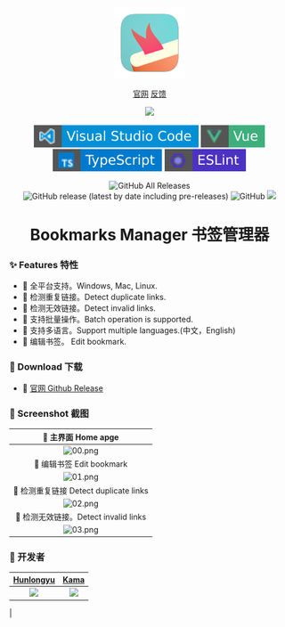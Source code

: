 <p align="center">
	<img width="128" src="/build/icons/128x128.png" >
</p>
<p align="center">
	<a href="https://hunlongyu.github.io/readme_home/" target="_blank">官网</a>
	<a href="https://support.qq.com/product/363527" target="_blank">反馈</a>
</p>
<p align="center">
	<img src="https://forthebadge.com/images/badges/built-with-love.svg">
<p>
<p align="center">
<img src="https://github.com/aleen42/badges/raw/master/src/visual_studio_code_flat_square.svg?sanitize=true">
<img src="https://github.com/aleen42/badges/raw/master/src/vue_flat_square.svg?sanitize=true">
<img src="https://github.com/aleen42/badges/raw/master/src/typescript_flat_square.svg?sanitize=true">
<img src="https://github.com/aleen42/badges/raw/master/src/eslint_flat_square.svg?sanitize=true">
</p>
<p align="center">
<img alt="GitHub All Releases" src="https://img.shields.io/github/downloads/Hunlongyu/bookmarks-manager/total?style=for-the-badge">
<img alt="GitHub release (latest by date including pre-releases)" src="https://img.shields.io/github/v/release/Hunlongyu/bookmarks-manager?include_prereleases&style=for-the-badge">
<img alt="GitHub" src="https://img.shields.io/github/license/Hunlongyu/bookmarks-manager?style=for-the-badge">
<img src="https://img.shields.io/github/workflow/status/Hunlongyu/bookmarks-manager/release-build?style=for-the-badge">
<p>
<h1 align="center">Bookmarks Manager 书签管理器</h1>


### ✨ Features 特性

- 🍕 全平台支持。Windows, Mac, Linux.
- 🍥 检测重复链接。Detect duplicate links.
- 🍔 检测无效链接。Detect invalid links.
- 🍟 支持批量操作。Batch operation is supported.
- 🍤 支持多语言。Support multiple languages.(中文，English)
- 🍣 编辑书签。 Edit bookmark.

### 🌴 Download 下载

- 🎃 [官网 Github Release](https://github.com/Hunlongyu/ReadMe/releases)

### 🎨 Screenshot 截图
|                       🥼 主界面 Home apge                     |
| :----------------------------------------------------------: |
|    ![00.png](https://i.loli.net/2021/11/04/PWp2rzSO6iACcgm.png)    |
|                      🍣  编辑书签 Edit bookmark               |
|    ![01.png](https://i.loli.net/2021/11/04/GlhS8sbMywEJRTH.png)    |
|                    🍥 检测重复链接 Detect duplicate links      |
|    ![02.png](https://i.loli.net/2021/11/04/Io3A1sfVJ9jHCGU.png)    |
|                  🍔 检测无效链接。Detect invalid links         |
| ![03.png](https://i.loli.net/2021/11/04/wQViT1RomFICBxH.png) |

### 🍭 开发者

|          [Hunlongyu](https://github.com/Hunlongyu)           |              [Kama](https://macosicons.com/u/Kama)              |
| :----------------------------------------------------------: | :----------------------------------------------------------: |
| <img width="120" src="https://avatars2.githubusercontent.com/u/15273630?s=460&u=48cf3299e2a842c0252233d8be42ef4c5d792138&v=4"/> | <img width="120" src="https://avatars.githubusercontent.com/u/54350573?v=4"/> |
|
